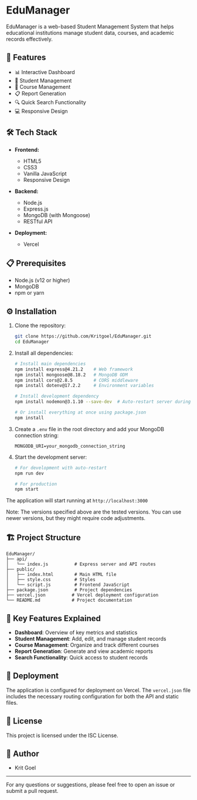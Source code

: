 # EduManager

EduManager is a web-based Student Management System that helps educational institutions manage student data, courses, and academic records effectively.

## 🚀 Features

- 📊 Interactive Dashboard
- 👥 Student Management
- 📖 Course Management
- 📋 Report Generation
- 🔍 Quick Search Functionality
- 💻 Responsive Design

## 🛠️ Tech Stack

- **Frontend:**
  - HTML5
  - CSS3
  - Vanilla JavaScript
  - Responsive Design

- **Backend:**
  - Node.js
  - Express.js
  - MongoDB (with Mongoose)
  - RESTful API

- **Deployment:**
  - Vercel

## 📋 Prerequisites

- Node.js (v12 or higher)
- MongoDB
- npm or yarn

## ⚙️ Installation

1. Clone the repository:
   ```bash
   git clone https://github.com/Kritgoel/EduManager.git
   cd EduManager
   ```

2. Install all dependencies:
   ```bash
   # Install main dependencies
   npm install express@4.21.2    # Web framework
   npm install mongoose@8.18.2   # MongoDB ODM
   npm install cors@2.8.5        # CORS middleware
   npm install dotenv@17.2.2     # Environment variables

   # Install development dependency
   npm install nodemon@3.1.10 --save-dev  # Auto-restart server during development

   # Or install everything at once using package.json
   npm install
   ```

3. Create a `.env` file in the root directory and add your MongoDB connection string:
   ```env
   MONGODB_URI=your_mongodb_connection_string
   ```

4. Start the development server:
   ```bash
   # For development with auto-restart
   npm run dev

   # For production
   npm start
   ```

The application will start running at `http://localhost:3000`

Note: The versions specified above are the tested versions. You can use newer versions, but they might require code adjustments.

## 🏗️ Project Structure

```
EduManager/
├── api/
│   └── index.js          # Express server and API routes
├── public/
│   ├── index.html        # Main HTML file
│   ├── style.css         # Styles
│   └── script.js         # Frontend JavaScript
├── package.json          # Project dependencies
├── vercel.json          # Vercel deployment configuration
└── README.md            # Project documentation
```

## 🌟 Key Features Explained

- **Dashboard**: Overview of key metrics and statistics
- **Student Management**: Add, edit, and manage student records
- **Course Management**: Organize and track different courses
- **Report Generation**: Generate and view academic reports
- **Search Functionality**: Quick access to student records

## 🚀 Deployment

The application is configured for deployment on Vercel. The `vercel.json` file includes the necessary routing configuration for both the API and static files.

## 📝 License

This project is licensed under the ISC License.

## 👤 Author

- Krit Goel

---

For any questions or suggestions, please feel free to open an issue or submit a pull request.